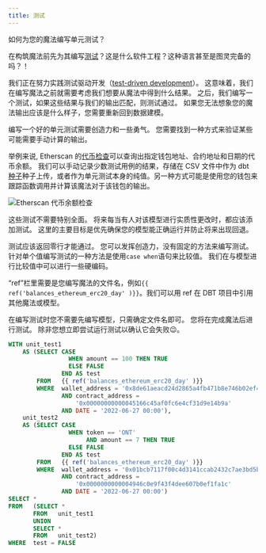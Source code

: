 ```yaml
---
title: 测试
---
```


如何为您的魔法编写单元测试？

在构筑魔法前先为其编写[测试](https://docs.getdbt.com/docs/building-a-dbt-project/tests)？这是什么软件工程？这种语言甚至是图灵完备的吗？！

我们正在努力实践测试驱动开发（[test-driven development](https://en.wikipedia.org/wiki/Test-driven_development)）。 这意味着，我们在编写魔法之前就需要考虑我们想要从魔法中得到什么结果。 之后，我们编写一个测试，如果这些结果与我们的输出匹配，则测试通过。 如果您无法想象您的魔法输出应该是什么样子，您需要重新回到数据建模。

编写一个好的单元测试需要创造力和一些勇气。 您需要找到一种方式来验证某些可能需要手动计算的输出。

举例来说, Etherscan 的[代币检查](https://etherscan.io/tokencheck-tool)可以查询出指定钱包地址、合约地址和日期的代币余额。 我们可以手动记录少数测试用例的结果，存储在 CSV 文件中作为 dbt [种子](https://docs.getdbt.com/docs/building-a-dbt-project/seeds)种子上传，或者作为单元测试本身的纯值。另一种方式可能是使用您的钱包来跟踪函数调用并计算该魔法对于该钱包的输出。

![Etherscan 代币余额检查](https://lh4.googleusercontent.com/EFymwYMt60l6zdbQHhmxV7c3FZ2RHSPjT0SIux1pdk0maghfXn1AyzfIT0b260VU-Hmol5Phm6QSWEROVP74fRqbcFYf2hZPjBDneyISwmjkpYF\_-DPYjAZXfKKQ2iVENYhJq3A6iGegSuggMf8)

这些测试不需要特别全面。 将来每当有人对该模型进行实质性更改时，都应该添加测试。 这里的主要目标是优先确保您的模型能正确运行并防止将来出现回退。

测试应该返回零行才能通过。 您可以发挥创造力，没有固定的方法来编写测试。 针对单个值编写测试的一种方法是使用`case when`语句来比较值。 我们在与模型进行比较值中可以进行一些硬编码。

“ref”栏里需要是您编写魔法的文件名，例如`{{ ref('balances_ethereum_erc20_day' )}}`。我们可以用 ref 在 DBT 项目中引用其他魔法或模型。

在编写测试时您不需要先编写模型，只需确定文件名即可。 您将在完成魔法后进行测试。 除非您想立即尝试运行测试以确认它会失败😉。

```sql
WITH unit_test1
    AS (SELECT CASE
                 WHEN amount == 100 THEN TRUE
                 ELSE FALSE
               END AS test
        FROM   {{ ref('balances_ethereum_erc20_day' )}}
        WHERE  wallet_address = '0x8de61aeacd24d2865a4fb471b8e746b02ef4e346'
               AND contract_address =
                   '0x00000000000045166c45af0fc6e4cf31d9e14b9a'
               AND DATE = '2022-06-27 00:00'),
    unit_test2
    AS (SELECT CASE
                 WHEN token == 'ONT'
                      AND amount == 7 THEN TRUE
                 ELSE FALSE
               END AS test
        FROM   {{ ref('balances_ethereum_erc20_day' )}}
        WHERE  wallet_address = '0x01bcb7117f00c4d3141ccab2432c7ae3bd5b00d3'
               AND contract_address =
                   '0x0000000000004946c0e9f43f4dee607b0ef1fa1c'
               AND DATE = '2022-06-27 00:00')
SELECT *
FROM   (SELECT *
       FROM   unit_test1
       UNION
       SELECT *
       FROM   unit_test2)
WHERE  test = FALSE
```
